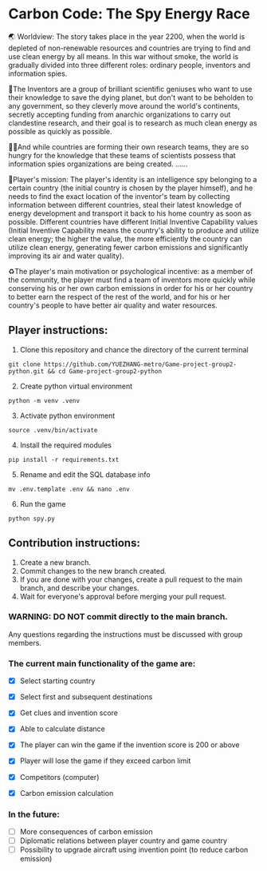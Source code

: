 # Carbon Code: The Spy Energy Race

🌏 Worldview: The story takes place in the year 2200, when the world is depleted of non-renewable resources and countries are trying to find and use clean energy by all means. 
In this war without smoke, the world is gradually divided into three different roles: ordinary people, inventors and information spies. 

🔬The Inventors are a group of brilliant scientific geniuses who want to use their knowledge to save the dying planet, but don't want to be beholden to any government, so they cleverly move around the world's continents, secretly accepting funding from anarchic organizations to carry out clandestine research, and their goal is to research as much clean energy as possible as quickly as possible. 

🕵️‍♀️And while countries are forming their own research teams, they are so hungry for the knowledge that these teams of scientists possess that information spies organizations are being created. ......

🎯Player's mission: The player's identity is an intelligence spy belonging to a certain country (the initial country is chosen by the player himself), and he needs to find the exact location of the inventor's team by collecting information between different countries, steal their latest knowledge of energy development and transport it back to his home country as soon as possible. Different countries have different Initial Inventive Capability values (Initial Inventive Capability means the country's ability to produce and utilize clean energy; the higher the value, the more efficiently the country can utilize clean energy, generating fewer carbon emissions and significantly improving its air and water quality).

♻️The player's main motivation or psychological incentive: as a member of the community, the player must find a team of inventors more quickly while conserving his or her own carbon emissions in order for his or her country to better earn the respect of the rest of the world, and for his or her country's people to have better air quality and water resources.

## Player instructions:
1. Clone this repository and chance the directory of the current terminal
```
git clone https://github.com/YUEZHANG-metro/Game-project-group2-python.git && cd Game-project-group2-python
```
2. Create python virtual environment
```
python -m venv .venv
```
3. Activate python environment
```
source .venv/bin/activate
```
4. Install the required modules
```
pip install -r requirements.txt
```
5. Rename and edit the SQL database info
```
mv .env.template .env && nano .env
```
6. Run the game
```
python spy.py
```


## Contribution instructions:
1. Create a new branch.
2. Commit changes to the new branch created.
3. If you are done with your changes, create a pull request to the main branch, and describe your changes.
4. Wait for everyone's approval before merging your pull request.

### WARNING: DO NOT commit directly to the main branch.

Any questions regarding the instructions must be discussed with group members.


### The current main functionality of the game are:
- [x] Select starting country
- [x] Select first and subsequent destinations
- [x] Get clues and invention score
- [x] Able to calculate distance
- [x] The player can win the game if the invention score is 200 or above
- [x] Player will lose the game if they exceed carbon limit
- [x] Competitors (computer)
- [x] Carbon emission calculation


### In the future:
- [ ] More consequences of carbon emission
- [ ] Diplomatic relations between player country and game country
- [ ] Possibility to upgrade aircraft using invention point (to reduce carbon emission)

